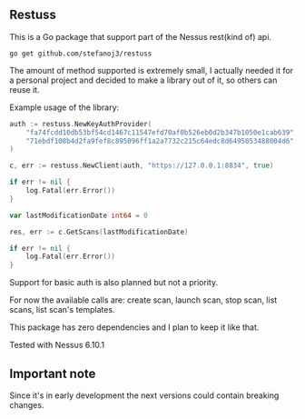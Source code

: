 ## Restuss
This is a Go package that support part of the Nessus rest(kind of) api.

```
go get github.com/stefanoj3/restuss
```

The amount of method supported is extremely small, I actually needed it for a personal project and decided to make a library out of it, so others can reuse it.

Example usage of the library:
```go
auth := restuss.NewKeyAuthProvider(
    "fa74fcdd10db53bf54cd1467c11547efd70af0b526eb0d2b347b1050e1cab639",
    "71ebdf108b4d2fa9fef8c895096ff1a2a7732c215c64edc8d6495053488004d6",
)

c, err := restuss.NewClient(auth, "https://127.0.0.1:8834", true)

if err != nil {
    log.Fatal(err.Error())
}

var lastModificationDate int64 = 0

res, err := c.GetScans(lastModificationDate)

if err != nil {
    log.Fatal(err.Error())
}
```

Support for basic auth is also planned but not a priority.

For now the available calls are: create scan, launch scan, stop scan, list scans, list scan's templates.

This package has zero dependencies and I plan to keep it like that.

Tested with Nessus 6.10.1

## Important note
Since it's in early development the next versions could contain breaking changes.